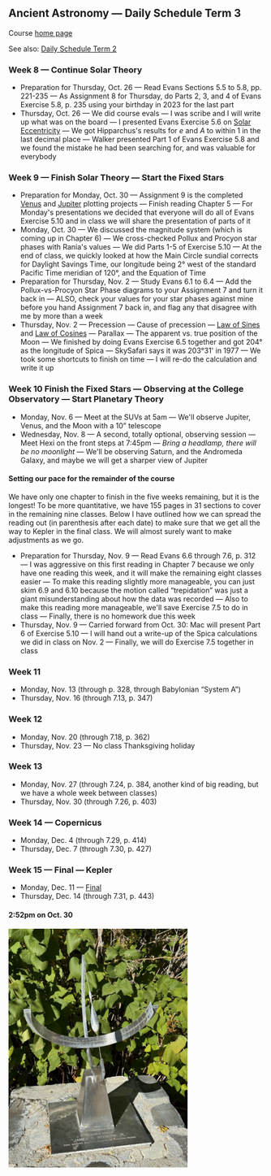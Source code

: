 ## Ancient Astronomy &mdash; Daily Schedule Term 3

Course [home page](./)

See also: [Daily Schedule Term 2](./daily_schedule-term_2.html)

### Week 8 &mdash; Continue Solar Theory

* Preparation for Thursday, Oct. 26 &mdash; Read Evans Sections 5.5 to 5.8, pp. 221-235 &mdash; As Assignment 8 for Thursday, do Parts 2, 3, and 4 of Evans Exercise 5.8, p. 235 using your birthday in 2023 for the last part
* Thursday, Oct. 26 &mdash; We did course evals &mdash; I was scribe and I will write up what was on the board &mdash; I presented Evans Exercise 5.6 on [Solar Eccentricity](./resources/SolarEccentricity.pdf) &mdash; We got Hipparchus's results for *e* and *A* to within 1 in the last decimal place &mdash; Walker presented Part 1 of Evans Exercise 5.8 and we found the mistake he had been searching for, and was valuable for everybody

### Week 9 &mdash; Finish Solar Theory &mdash;  Start the Fixed Stars

* Preparation for Monday, Oct. 30 &mdash; Assignment 9 is the completed [Venus](./assignments/venus_plotting/VenusPlottingChart.pdf) and [Jupiter](./assignments/jupiter_plotting/JupiterPlottingChart.pdf) plotting projects &mdash; Finish reading Chapter 5 &mdash; For Monday's presentations we decided that everyone will do all of Evans Exercise 5.10 and in class we will share the presentation of parts of it
* Monday, Oct. 30 &mdash; We discussed the magnitude system (which is coming up in Chapter 6) &mdash; We cross-checked Pollux and Procyon star phases with Rania's values &mdash; We did Parts 1-5 of Exercise 5.10 &mdash; At the end of class, we quickly looked at how the Main Circle sundial corrects for Daylight Savings Time, our longitude being 2&deg; west of the standard Pacific Time meridian of 120&deg;, and the Equation of Time
* Preparation for Thursday, Nov. 2 &mdash; Study Evans 6.1 to 6.4 &mdash; Add the Pollux-vs-Procyon Star Phase diagrams to your Assignment 7 and turn it back in &mdash; ALSO, check your values for your star phases against mine before you hand Assignment 7 back in, and flag any that disagree with me by more than a week
* Thursday, Nov. 2 &mdash; Precession &mdash; Cause of precession &mdash; [Law of Sines](./resources/LawOfSines.pdf) and [Law of Cosines](./resources/LawOfCosines.pdf) &mdash; Parallax &mdash; The apparent vs. true position of the Moon &mdash; We finished by doing Evans Exercise 6.5 together and got 204&deg; as the longitude of Spica &mdash; SkySafari says it was 203&deg;31' in 1977 &mdash; We took some shortcuts to finish on time &mdash; I will re-do the calculation and write it up

### Week 10 Finish the Fixed Stars &mdash; Observing at the College Observatory &mdash; Start Planetary Theory

* Monday, Nov. 6 &mdash; Meet at the SUVs at 5am &mdash; We'll observe Jupiter, Venus, and the Moon with a 10&rdquo; telescope
* Wednesday, Nov. 8 &mdash; A second, totally optional, observing session &mdash; Meet Hexi on the front steps at 7:45pm &mdash; *Bring a headlamp, there will be no moonlight* &mdash; We'll be observing Saturn, and the Andromeda Galaxy, and maybe we will get a sharper view of Jupiter

#### Setting our pace for the remainder of the course

We have only one chapter to finish in the five weeks remaining, but it is the longest!
To be more quantitative, we have 155 pages in 31 sections to cover in the remaining nine classes.
Below I have outlined how we can spread the reading out (in parenthesis after each date)
to make sure that we get all the way to Kepler in the final class.
We will almost surely want to make adjustments as we go.

* Preparation for Thursday, Nov. 9 &mdash; Read Evans 6.6 through 7.6, p. 312 &mdash; I was aggressive on this first reading in Chapter 7 because we only have one reading this week, and it will make the remaining eight classes easier &mdash; To make this reading slightly more manageable, you can just skim 6.9 and 6.10 because the motion called &ldquo;trepidation&rdquo; was just a giant misunderstanding about how the data was recorded &mdash; Also to make this reading more manageable, we'll save Exercise 7.5 to do in class &mdash; Finally, there is no homework due this week
* Thursday, Nov. 9 &mdash; Carried forward from Oct. 30: Mac will present Part 6 of Exercise 5.10 &mdash; I will hand out a write-up of the Spica calculations we did in class on Nov. 2 &mdash; Finally, we will do Exercise 7.5 together in class

### Week 11

* Monday, Nov. 13 (through p. 328, through Babylonian &ldquo;System A&rdquo;)
* Thursday, Nov. 16 (through 7.13, p. 347)

### Week 12

* Monday, Nov. 20 (through 7.18, p. 362)
* Thursday, Nov. 23 &mdash; No class Thanksgiving holiday

### Week 13

* Monday, Nov. 27 (through 7.24, p. 384, another kind of big reading, but we have a whole week between classes)
* Thursday, Nov. 30 (through 7.26, p. 403)

### Week 14 &mdash; Copernicus

* Monday, Dec. 4 (through 7.29, p. 414)
* Thursday, Dec. 7 (through 7.30, p. 427)

### Week 15 &mdash; Final &mdash; Kepler

* Monday, Dec. 11 &mdash; [Final](./exams/Term2Exam.pdf)
* Thursday, Dec. 14 (through 7.31, p. 443)

<!-- ### Week 10 &mdash; * Preparation for Monday, Nov. 6 &mdash; Study Evans 6.6 to 6.8 (to p. 274) -->

#### 2:52pm on Oct. 30

<img src="./resources/ItIs252OnOct30Not324.jpeg" alt="It is 2:52 on Oct 30 not 3:24" width="70%">

<!-- <img src="./assignments/venus_plotting/Venus-Sept29-559am.jpeg" alt="Venus Sept. 29 5:59am" width="70%"> -->

<!-- https://www.youtube.com/watch?v=EpSy0Lkm3zM -->
